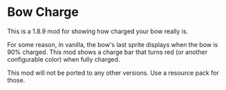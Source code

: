 # Bow Charge

This is a 1.8.9 mod for showing how charged your bow really is.

For some reason, in vanilla, the bow's last sprite displays when the bow is 90% charged. This mod shows a charge bar that turns red (or another configurable color) when fully charged.

This mod will not be ported to any other versions. Use a resource pack for those.